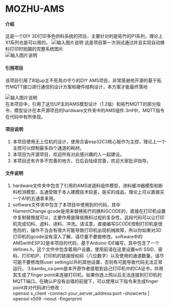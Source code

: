 # MOZHU-AMS

#### 介绍
这是一个DIY 3D打印多色供料系统的项目，主要针对的是拓竹的P1系列，理论上X1系列也是可以用的。
![输入图片说明](https://foruda.gitee.com/images/1711896480715863898/b55ce9f5_10373519.jpeg "完整效果")
这是项目第一次测试通过并且实现自动换料打印时拍摄的完整系统图片  
![输入图片说明](https://foruda.gitee.com/images/1711896581383345310/527d4843_10373519.jpeg "1.jpg")

#### 引用项目
该项目引用了B站up主不死鳥の守り的DIY AMS项目，非常感谢他开源的基于拓竹MQTT接口进行通信的设计方案和硬件结构设计，本方案才能最终落地  

![输入图片说明](https://foruda.gitee.com/images/1711894690895476931/8329886d_10373519.png "屏幕截图")  
在本项目中，引用了这位UP主的AMS模型设计（1.2版）和拓竹MQTT的部分指令，模型设计在本开源项目的hardware文件夹中的AMS组件.3mf中，MQTT指令在代码中有所体现。




#### 项目说明

1.  本项目使用无上位机的设计，使用合宙esp32C3核心板作为主控，理论上一个主控可以控制最多四个通道的耗材。
2.  本项目为开源项目，欢迎所有对此感兴趣的人一起建设。
3.  本项目还有许多不完善的地方，日后会陆续完善，欢迎大家批评指导。



#### 文件说明

1.  hardware文件夹中包含了引用的AMS进退料组件模型，进料缓冲器模型和断料检测模型，五通受限于本人建模技术较差，是买的成品，理论上可以直接买一个A1的五通拿来用。
2.  software文件夹中包含了本项目中使用到的代码，其中filamentChange.gcode是用来替换拓竹的换料GCODE的，直接在打印机设置中复制替换就可以，主要作用是降低换料过程的复杂性，这段代码可以让打印机完成切料、退料、进料、冲洗。请注意，直接编写GCODE控制打印机是很危险的，操作不当会有很大可能导致打印机出现机械故障，所以你如果对3D打印机的gcode没有深入了解，请尽量不要做修改。software中的AMSwithESP32是本项目的代码，基于Arduino IDE编写，其中包含了一个defines.h，这个文件中包含着用户设置，使用前请在这里设置wifi SSID、密码、打印机IP、打印机的链接授权码（八位数字）以及使用的通道数量，请尽可能不要修改除user setting以外的其他设置，否则有可能导致代码无法正常运行。
3.bambu_ca.pem是本开原作者提取到自己打印机中的CA证书，并用其生成了finger point来连接打印机，如果你连上网以后无法连接到打印机的MQTT端口，在确认IP没有出错的前提下，可以使用以下指令来生成finger point并对代码进行修改：  
openssl s_client -connect your_server_address:port -showcerts | openssl x509 -noout -fingerprint
